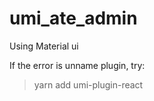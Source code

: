 # umi_ate_admin

Using Material ui

If the error is unname plugin, try:
> yarn add umi-plugin-react

